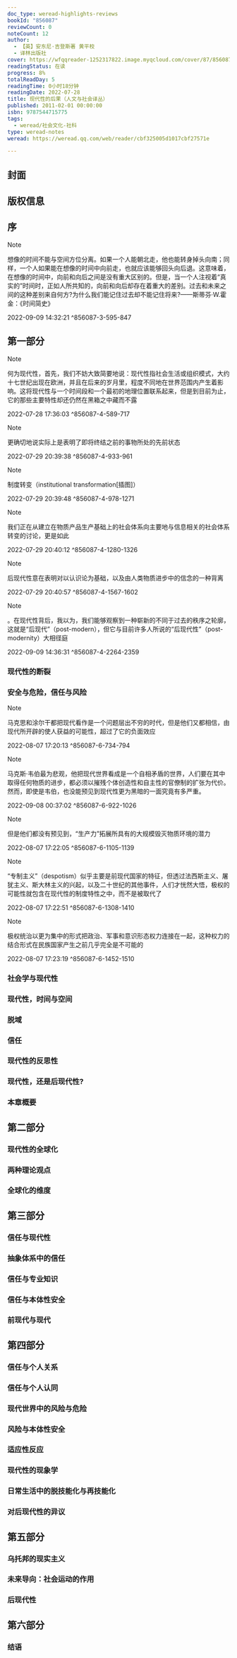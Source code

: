 ```yaml
---
doc_type: weread-highlights-reviews
bookId: "856087"
reviewCount: 0
noteCount: 12
author:
  - 【英】安东尼·吉登斯著 黄平校
  - 译林出版社
cover: https://wfqqreader-1252317822.image.myqcloud.com/cover/87/856087/t7_856087.jpg
readingStatus: 在读
progress: 8%
totalReadDay: 5
readingTime: 0小时18分钟
readingDate: 2022-07-28
title: 现代性的后果（人文与社会译丛）
published: 2011-02-01 00:00:00
isbn: 9787544715775
tags:
  - weread/社会文化-社科
type: weread-notes
weread: https://weread.qq.com/web/reader/cbf325005d1017cbf27571e

---
```



## 封面

## 版权信息

## 序

> [!NOTE] 
> 想像的时间不能与空间方位分离。如果一个人能朝北走，他也能转身掉头向南；同样，一个人如果能在想像的时间中向前走，也就应该能够回头向后退。这意味着，在想像的时间中，向前和向后之间是没有重大区别的。但是，当一个人注视着“真实的”时间时，正如人所共知的，向前和向后却存在着重大的差别。过去和未来之间的这种差别来自何方?为什么我们能记住过去却不能记住将来?——斯蒂芬·W.霍金：《时间简史》
> 
> 2022-09-09 14:32:21 ^856087-3-595-847

## 第一部分

> [!NOTE] 
> 何为现代性，首先，我们不妨大致简要地说：现代性指社会生活或组织模式，大约十七世纪出现在欧洲，并且在后来的岁月里，程度不同地在世界范围内产生着影响。这将现代性与一个时间段和一个最初的地理位置联系起来，但是到目前为止，它的那些主要特性却还仍然在黑箱之中藏而不露
> 
> 2022-07-28 17:36:03 ^856087-4-589-717

> [!NOTE] 
> 更确切地说实际上是表明了即将终结之前的事物所处的先前状态
> 
> 2022-07-29 20:39:38 ^856087-4-933-961

> [!NOTE] 
> 制度转变（institutional transformation[插图]）
> 
> 2022-07-29 20:39:48 ^856087-4-978-1271

> [!NOTE] 
> 我们正在从建立在物质产品生产基础上的社会体系向主要地与信息相关的社会体系转变的讨论，更是如此
> 
> 2022-07-29 20:40:12 ^856087-4-1280-1326

> [!NOTE] 
> 后现代性意在表明对以认识论为基础，以及由人类物质进步中的信念的一种背离
> 
> 2022-07-29 20:40:57 ^856087-4-1567-1602

> [!NOTE] 
> 。在现代性背后，我以为，我们能够观察到一种崭新的不同于过去的秩序之轮廓，这就是“后现代”（post-modern），但它与目前许多人所说的“后现代性”（post-modernity）大相径庭
> 
> 2022-09-09 14:36:31 ^856087-4-2264-2359

### 现代性的断裂

### 安全与危险，信任与风险

> [!NOTE] 
> 马克思和涂尔干都把现代看作是一个问题层出不穷的时代，但是他们又都相信，由现代所开辟的使人获益的可能性，超过了它的负面效应
> 
> 2022-08-07 17:20:13 ^856087-6-734-794

> [!NOTE] 
> 马克斯·韦伯最为悲观，他把现代世界看成是一个自相矛盾的世界，人们要在其中取得任何物质的进步，都必须以摧残个体创造性和自主性的官僚制的扩张为代价。然而，即使是韦伯，也没能预见到现代性更为黑暗的一面究竟有多严重。
> 
> 2022-09-08 00:37:02 ^856087-6-922-1026

> [!NOTE] 
> 但是他们都没有预见到，“生产力”拓展所具有的大规模毁灭物质环境的潜力
> 
> 2022-08-07 17:22:05 ^856087-6-1105-1139

> [!NOTE] 
> “专制主义”（despotism）似乎主要是前现代国家的特征，但透过法西斯主义、屠犹主义、斯大林主义的兴起，以及二十世纪的其他事件，人们才恍然大悟，极权的可能性就包含在现代性的制度特性之中，而不是被取代了
> 
> 2022-08-07 17:22:51 ^856087-6-1308-1410

> [!NOTE] 
> 极权统治以更为集中的形式把政治、军事和意识形态权力连接在一起，这种权力的结合形式在民族国家产生之前几乎完全是不可能的
> 
> 2022-08-07 17:23:19 ^856087-6-1452-1510

### 社会学与现代性

### 现代性，时间与空间

### 脱域

### 信任

### 现代性的反思性

### 现代性，还是后现代性?

### 本章概要

## 第二部分

### 现代性的全球化

### 两种理论观点

### 全球化的维度

## 第三部分

### 信任与现代性

### 抽象体系中的信任

### 信任与专业知识

### 信任与本体性安全

### 前现代与现代

## 第四部分

### 信任与个人关系

### 信任与个人认同

### 现代世界中的风险与危险

### 风险与本体性安全

### 适应性反应

### 现代性的现象学

### 日常生活中的脱技能化与再技能化

### 对后现代性的异议

## 第五部分

### 乌托邦的现实主义

### 未来导向：社会运动的作用

### 后现代性

## 第六部分

### 结语

